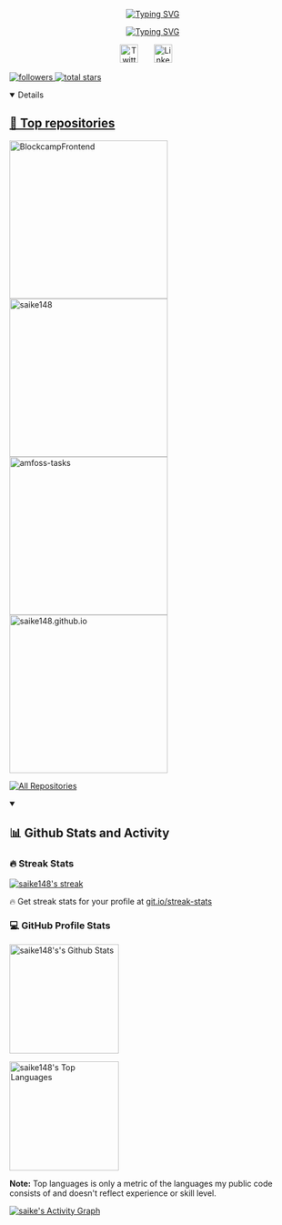 <!-- name -->
<p align="center">
  <a href="https://git.io/typing-svg"><img src="https://readme-typing-svg.demolab.com?font=Fira+Code&duration=1&pause=9999999999999999999999999999999999&color=DD73F7&center=true&width=435&lines=Saikrishna+Devendiran" alt="Typing SVG" /></a>
</p>
<!-- dissapearing text -->
<p align="center">
<a href="https://git.io/typing-svg"><img src="https://readme-typing-svg.demolab.com?font=Fira+Code&pause=1000&color=DD73F7&center=true&width=435&lines=Always+learning;Machine+learning+%2F+Blockchain+%2F+Web3" alt="Typing SVG" /></a>
<!--Social media -->
<p align="center">
  <a href="https://twitter.com/saike148"><img width="32px" alt="Twitter" title="Twitter" src="https://i.imgur.com/D7FzVsp.png"/></a>
  &#8287;&#8287;&#8287;&#8287;&#8287;
  <a href="www.linkedin.com/in/saikrishna-devendiran-a78715251"><img width="32px" alt="Linkedin" title="Linkedin" src="https://i.imgur.com/bdZIuia.png"/></a>
  &#8287;&#8287;&#8287;&#8287;&#8287;
</p>
<!-- follow and star -->
</p>
  <p align="left">
    <a href="https://github.com/saike148?tab=followers">
      <img alt="followers" title="Follow me on Github" src="https://custom-icon-badges.demolab.com/github/followers/saike148?color=236ad3&labelColor=1155ba&style=for-the-badge&logo=person-add&label=Follow&logoColor=white"/›</a>
    <a href="https://github.com/saike148?tab-repositories&sort=stargazers">
      <img alt= "total stars" title="Total stars on GitHub" src= "https://custom-icon-badges.demolab.com/github/stars/saike148?color=55960c&style=for-the-badge&labelColor=488207&logo=star"/›</a>
  </p>
<!-- best repositories -->
<details open> 
  <summary><h2>📘 Top repositories</h2></summary>

  <!-- Repo info cards - https://github.com/anuraghazra/github-readme-stats -->
  <!-- Small repo cards (fork) - https://github.com/saike148/github-readme-stats -->
  <p align="left">
    <a href="https://github.com/saike148/BlockcampFrontend"><img width="278" src="https://github-readme-stats-saike148.vercel.app/api/pin/?username=saike148&repo=BlockcampFrontend&theme=react&bg_color=1F222E&title_color=DD73F7&hide_border=true&icon_color=DD73F7&show_icons=false" alt="BlockcampFrontend"></a>
      <a href="https://github.com/saike148/saike148"><img width="278" src="https://github-readme-stats-saike148.vercel.app/api/pin/?username=saike148&repo=saike148&theme=react&bg_color=1F222E&title_color=DD73F7&hide_border=true&icon_color=DD73F7&show_icons=false" alt="saike148"></a>
      <a href="https://github.com/saike148/amfoss-tasks"><img width="278" src="https://github-readme-stats-saike148.vercel.app/api/pin/?username=saike148&repo=amfoss-tasks&theme=react&bg_color=1F222E&title_color=DD73F7&hide_border=true&icon_color=DD73F7&show_icons=false" alt="amfoss-tasks"></a>
      <a href="https://github.com/saike148/saike148.github.io"><img width="278" src="https://github-readme-stats-saike148.vercel.app/api/pin/?username=saike148&repo=saike148.github.io&theme=react&bg_color=1F222E&title_color=DD73F7&hide_border=true&icon_color=DD73F7&show_icons=false" alt="saike148.github.io"></a>
  </p>

  <a href="https://github.com/saike148?tab=repositories&sort=stargazers"><img alt="All Repositories" title="All Repositories" src="https://custom-icon-badges.demolab.com/badge/-Click%20Here%20For%20All%20My%20Repos-1F222E?style=for-the-badge&logoColor=white&logo=repo"/></a>
</details>
<!-- <details open>
  <summary>Github status</summary>
  <img align="left" alt="saike's github stats"  src="https://github-readme-stats-saike148.vercel.app/api?username=saike148&showi_icons=true&theme=react&bg_color=1F222E&title_color=DD73F7&hide_border=true&icon_color=DD73F7&show_icons=false" />
</details> -->
<details open> 
  <summary><h2>📊 Github Stats and Activity</h2></summary>

  <h3>🔥 Streak Stats</h3>

  <!-- GitHub Readme Streak Stats - https://github.com/saike148/github-readme-stats -->
  <p>
    <a href="https://github.com/saike148/github-readme-stats">
      <img title="🔥 Get streak stats for your profile at git.io/streak-stats" alt="saike148's streak" src="https://streak-stats.demolab.com/?user=saike148&theme=modern-lilac&hide_border=true"/>
    </a>
    <p>🔥 Get streak stats for your profile at <a href="https://git.io/streak-stats">git.io/streak-stats</a></p>
  </p>

  <h3>💻 GitHub Profile Stats</h3>

  <!-- https://github.com/saike148/github-readme-stats -->

  <a href="https://github.com/saike148/github-readme-stats"><img alt="saike148's's Github Stats" src="https://github-readme-stats-saike148.vercel.app/api/?username=saike148&show_icons=true&include_all_commits=true&count_private=true&theme=react&hide_border=true&bg_color=1F222E&title_color=DD73F7&icon_color=F8D866" height="192px"/></a>

  <a href="https://github.com/saike148/github-readme-stats"><img alt="saike148's Top Languages" src="https://github-readme-stats-saike148.vercel.app/api/top-langs/?username=saike148&langs_count=8&layout=compact&theme=react&hide_border=true&bg_color=1F222E&title_color=DD73F7&icon_color=F8D866&hide=Jupyter%20Notebook,Roff" height="192px"/></a>
  <br/>

  <b>Note:</b> Top languages is only a metric of the languages my public code consists of and doesn't reflect experience or skill level.
  
  <!-- https://github.com/ashutosh00710/github-readme-activity-graph -->

  <a href="https://github.com/ashutosh00710/github-readme-activity-graph"><img alt="saike's Activity Graph" src="https://github-readme-activity-graph.vercel.app/graph/?username=saike148&bg_color=1F222E&color=F8D866&line=DD73F7&point=FFFFFF&hide_border=true" /></a>

</details>

<!--
**saike148/saike148** is a ✨ _special_ ✨ repository because its `README.md` (this file) appears on your GitHub profile.

Here are some ideas to get you started:

- 🔭 I’m currently working on ...
- 🌱 I’m currently learning ...
- 👯 I’m looking to collaborate on ...
- 🤔 I’m looking for help with ...
- 💬 Ask me about ...
- 📫 How to reach me: ...
- 😄 Pronouns: ...
- ⚡ Fun fact: ...
-->
